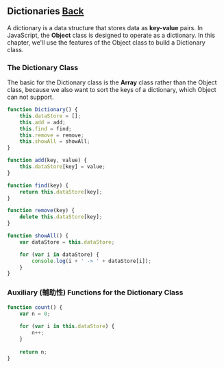 ## Dictionaries [Back](./../data_structure.md)

A dictionary is a data structure that stores data as **key-value** pairs. In JavaScript, the **Object** class is designed to operate as a dictionary. In this chapter, we'll use the features of the Object class to build a Dictionary class.

### The Dictionary Class

The basic for the Dictionary class is the **Array** class rather than the Object class, because we also want to sort the keys of a dictionary, which Object can not support.

```js
function Dictionary() {
    this.dataStore = [];
    this.add = add;
    this.find = find;
    this.remove = remove;
    this.showAll = showAll;
}

function add(key, value) {
    this.dataStore[key] = value;
}

function find(key) {
    return this.dataStore[key];
}

function remove(key) {
    delete this.dataStore[key];
}

function showAll() {
    var dataStore = this.dataStore;

    for (var i in dataStore) {
        console.log(i + ' -> ' + dataStore[i]);
    }
}
```

### Auxiliary (輔助性) Functions for the Dictionary Class

```js
function count() {
    var n = 0;
    
    for (var i in this.dataStore) {
        n++;
    }
    
    return n;
}
```
